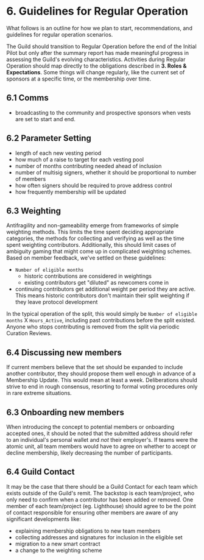 # 6. Guidelines for Regular Operation

What follows is an outline for how we plan to start, recommendations, and guidelines for regular operation scenarios.

The Guild should transition to Regular Operation before the end of the Initial Pilot but only after the summary report has made meaningful progress in assessing the Guild's evolving characteristics. Activities during Regular Operation should map directly to the obligations described in **3. Roles & Expectations**. Some things will change regularly, like the current set of sponsors at a specific time, or the membership over time.

## 6.1 Comms
- broadcasting to the community and prospective sponsors when vests are set to start and end.

## 6.2 Parameter Setting

  - length of each new vesting period
  - how much of a raise to target for each vesting pool
  - number of months contributing needed ahead of inclusion
  - number of multisig signers, whether it should be proportional to number of members
  - how often signers should be required to prove address control
  - how frequently membership will be updated

## 6.3 Weighting

Antifragility and non-gameability emerge from frameworks of simple weighting methods. This limits the time spent deciding appropriate categories, the methods for collecting and verifying  as well as the time spent weighting contributors. Additionally, this should limit cases of ambiguity gaming that might come up in complicated weighting schemes. Based on member feedback, we've settled on these guidelines:

- `Number of eligible months`
  - historic contributions are considered in weightings
  - existing contributors get "diluted" as newcomers come in
- continuing contributors get additional weight per period they are active. This means historic contributors don't maintain their split weighting if they leave protocol development

In the typical operation of the split, this would simply be `Number of eligible months` X `Hours_Active`, including past contributions before the split existed. Anyone who stops contributing is removed from the split via periodic Curation Reviews.

## 6.4 Discussing new members

If current members believe that the set should be expanded to include another contributor, they should propose them well enough in advance of a Membership Update. This would mean at least a week. Deliberations should strive to end in rough consensus, resorting to formal voting procedures only in rare extreme situations.

## 6.3 Onboarding new members

When introducing the concept to potential members or onboarding accepted ones, it should be noted that the submitted address should refer to an individual's personal wallet and *not* their employer's. If teams were the atomic unit, all team members would have to agree on whether to accept or decline membership, likely decreasing the number of participants.

## 6.4 Guild Contact

It may be the case that there should be a Guild Contact for each team which exists outside of the Guild's remit. The backstop is each team/project, who only need to confirm when a contributor has been added or removed. One member of each team/project (eg. Lighthouse) should agree to be the point of contact responsible for ensuring other members are aware of any significant developments like:

- explaining membership obligations to new team members
- collecting addresses and signatures for inclusion in the eligible set
- migration to a new smart contract
- a change to the weighting scheme
